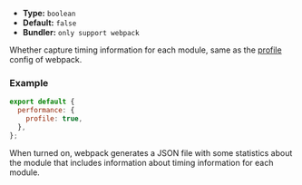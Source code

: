 - **Type:** `boolean`
- **Default:** `false`
- **Bundler:** `only support webpack`

Whether capture timing information for each module, same as the [profile](https://webpack.js.org/configuration/other-options/#profile) config of webpack.

### Example

```js
export default {
  performance: {
    profile: true,
  },
};
```

When turned on, webpack generates a JSON file with some statistics about the module that includes information about timing information for each module.
